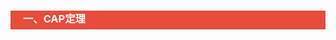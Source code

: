 <h3 style="padding-bottom:6px; padding-left:20px; color:#ffffff; background-color:#E74C3C;">一、CAP定理</h3>


